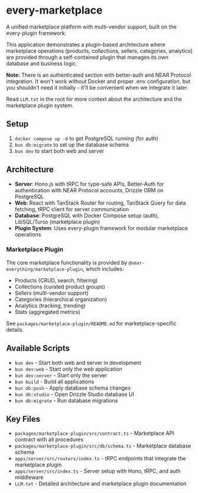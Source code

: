 # every-marketplace

A unified marketplace platform with multi-vendor support, built on the every-plugin framework.

This application demonstrates a plugin-based architecture where marketplace operations (products, collections, sellers, categories, analytics) are provided through a self-contained plugin that manages its own database and business logic.

**Note:** There is an authenticated section with better-auth and NEAR Protocol integration. It won't work without Docker and proper .env configuration, but you shouldn't need it initially - it'll be convenient when we integrate it later.

Read `LLM.txt` in the root for more context about the architecture and the marketplace plugin system.

## Setup

1. `docker compose up -d` to get PostgreSQL running (for auth)
2. `bun db:migrate` to set up the database schema
3. `bun dev` to start both web and server

## Architecture

- **Server**: Hono.js with tRPC for type-safe APIs, Better-Auth for authentication with NEAR Protocol accounts, Drizzle ORM on PostgreSQL
- **Web**: React with TanStack Router for routing, TanStack Query for data fetching, tRPC client for server communication
- **Database**: PostgreSQL with Docker Compose setup (auth), LibSQL/Turso (marketplace plugin)
- **Plugin System**: Uses every-plugin framework for modular marketplace operations

### Marketplace Plugin

The core marketplace functionality is provided by `@near-everything/marketplace-plugin`, which includes:
- Products (CRUD, search, filtering)
- Collections (curated product groups)
- Sellers (multi-vendor support)
- Categories (hierarchical organization)
- Analytics (tracking, trending)
- Stats (aggregated metrics)

See `packages/marketplace-plugin/README.md` for marketplace-specific details.

## Available Scripts

- `bun dev` - Start both web and server in development
- `bun dev:web` - Start only the web application
- `bun dev:server` - Start only the server
- `bun build` - Build all applications
- `bun db:push` - Apply database schema changes
- `bun db:studio` - Open Drizzle Studio database UI
- `bun db:migrate` - Run database migrations

## Key Files

- `packages/marketplace-plugin/src/contract.ts` - Marketplace API contract with all procedures
- `packages/marketplace-plugin/src/db/schema.ts` - Marketplace database schema
- `apps/server/src/routers/index.ts` - tRPC endpoints that integrate the marketplace plugin
- `apps/server/src/index.ts` - Server setup with Hono, tRPC, and auth middleware
- `LLM.txt` - Detailed architecture and marketplace plugin documentation
